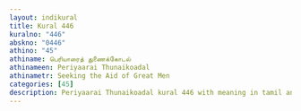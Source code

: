 ```yaml
---
layout: indikural
title: Kural 446
kuralno: "446"
abskno: "0446"
athino: "45"
athiname: பெரியாரைத் துணைக்கோடல்
athinameen: Periyaarai Thunaikoadal
athinametr: Seeking the Aid of Great Men
categories: [45]
description: Periyaarai Thunaikoadal kural 446 with meaning in tamil and english 
---
```


